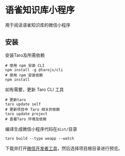 
# 语雀知识库小程序

用于阅读语雀知识库的微信小程序

## 安装

安装Taro及所需依赖

```shell
# 使用 npm 安装 CLI
npm install -g @tarojs/cli
# 使用 npm 安装依赖
npm install

```

如有需要，更新 Taro CLI 工具

```shell
# 更新taro
taro update self
# 更新项目中 Taro 相关的依赖
taro update project
# 查看Taro 环境及依赖
```

编译生成微信小程序代码在`dist/`目录

```shell
taro build --type weapp --watch
```

下载并打开[微信开发者工具](https://developers.weixin.qq.com/miniprogram/dev/devtools/download.html)，然后选择项目根目录进行预览。


